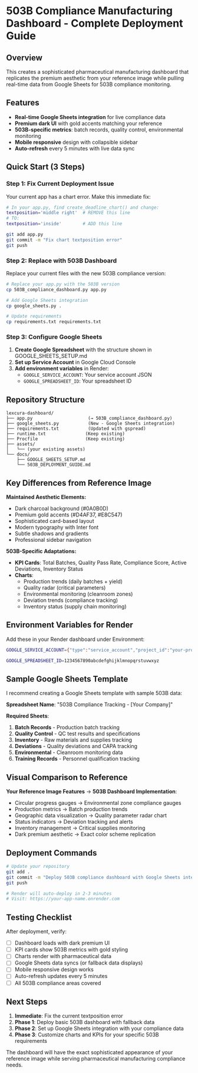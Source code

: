 # 503B Compliance Manufacturing Dashboard - Complete Deployment Guide

## Overview
This creates a sophisticated pharmaceutical manufacturing dashboard that replicates the premium aesthetic from your reference image while pulling real-time data from Google Sheets for 503B compliance monitoring.

## Features
- **Real-time Google Sheets integration** for live compliance data
- **Premium dark UI** with gold accents matching your reference
- **503B-specific metrics**: batch records, quality control, environmental monitoring
- **Mobile responsive** design with collapsible sidebar
- **Auto-refresh** every 5 minutes with live data sync

## Quick Start (3 Steps)

### Step 1: Fix Current Deployment Issue
Your current app has a chart error. Make this immediate fix:

```bash
# In your app.py, find create_deadline_chart() and change:
textposition='middle right'  # REMOVE this line
# TO:
textposition='inside'        # ADD this line

git add app.py
git commit -m "Fix chart textposition error"
git push
```

### Step 2: Replace with 503B Dashboard
Replace your current files with the new 503B compliance version:

```bash
# Replace your app.py with the 503B version
cp 503B_compliance_dashboard.py app.py

# Add Google Sheets integration
cp google_sheets.py .

# Update requirements
cp requirements.txt requirements.txt
```

### Step 3: Configure Google Sheets
1. **Create Google Spreadsheet** with the structure shown in GOOGLE_SHEETS_SETUP.md
2. **Set up Service Account** in Google Cloud Console
3. **Add environment variables** in Render:
   - `GOOGLE_SERVICE_ACCOUNT`: Your service account JSON
   - `GOOGLE_SPREADSHEET_ID`: Your spreadsheet ID

## Repository Structure
```
lexcura-dashboard/
├── app.py                     (→ 503B_compliance_dashboard.py)
├── google_sheets.py           (New - Google Sheets integration)
├── requirements.txt           (Updated with gspread)
├── runtime.txt               (Keep existing)
├── Procfile                  (Keep existing)
├── assets/
│   └── (your existing assets)
└── docs/
    ├── GOOGLE_SHEETS_SETUP.md
    └── 503B_DEPLOYMENT_GUIDE.md
```

## Key Differences from Reference Image

**Maintained Aesthetic Elements:**
- Dark charcoal background (#0A0B0D)
- Premium gold accents (#D4AF37, #E8C547)
- Sophisticated card-based layout
- Modern typography with Inter font
- Subtle shadows and gradients
- Professional sidebar navigation

**503B-Specific Adaptations:**
- **KPI Cards**: Total Batches, Quality Pass Rate, Compliance Score, Active Deviations, Inventory Status
- **Charts**: 
  - Production trends (daily batches + yield)
  - Quality radar (critical parameters)
  - Environmental monitoring (cleanroom zones)
  - Deviation trends (compliance tracking)
  - Inventory status (supply chain monitoring)

## Environment Variables for Render

Add these in your Render dashboard under Environment:

```bash
GOOGLE_SERVICE_ACCOUNT={"type":"service_account","project_id":"your-project-id","private_key_id":"abc123","private_key":"-----BEGIN PRIVATE KEY-----\n...\n-----END PRIVATE KEY-----\n","client_email":"503b-dashboard@your-project.iam.gserviceaccount.com","client_id":"123456789","auth_uri":"https://accounts.google.com/o/oauth2/auth","token_uri":"https://oauth2.googleapis.com/token"}

GOOGLE_SPREADSHEET_ID=1234567890abcdefghijklmnopqrstuvwxyz
```

## Sample Google Sheets Template

I recommend creating a Google Sheets template with sample 503B data:

**Spreadsheet Name**: "503B Compliance Tracking - [Your Company]"

**Required Sheets**:
1. **Batch Records** - Production batch tracking
2. **Quality Control** - QC test results and specifications  
3. **Inventory** - Raw materials and supplies tracking
4. **Deviations** - Quality deviations and CAPA tracking
5. **Environmental** - Cleanroom monitoring data
6. **Training Records** - Personnel qualification tracking

## Visual Comparison to Reference

**Your Reference Image Features** → **503B Dashboard Implementation**:
- Circular progress gauges → Environmental zone compliance gauges
- Production metrics → Batch production trends  
- Geographic data visualization → Quality parameter radar chart
- Status indicators → Deviation tracking and alerts
- Inventory management → Critical supplies monitoring
- Dark premium aesthetic → Exact color scheme replication

## Deployment Commands

```bash
# Update your repository
git add .
git commit -m "Deploy 503B compliance dashboard with Google Sheets integration"
git push

# Render will auto-deploy in 2-3 minutes
# Visit: https://your-app-name.onrender.com
```

## Testing Checklist

After deployment, verify:
- [ ] Dashboard loads with dark premium UI
- [ ] KPI cards show 503B metrics with gold styling
- [ ] Charts render with pharmaceutical data
- [ ] Google Sheets data syncs (or fallback data displays)
- [ ] Mobile responsive design works
- [ ] Auto-refresh updates every 5 minutes
- [ ] All 503B compliance areas covered

## Next Steps

1. **Immediate**: Fix the current textposition error
2. **Phase 1**: Deploy basic 503B dashboard with fallback data
3. **Phase 2**: Set up Google Sheets integration with your compliance data
4. **Phase 3**: Customize charts and KPIs for your specific 503B requirements

The dashboard will have the exact sophisticated appearance of your reference image while serving pharmaceutical manufacturing compliance needs.
